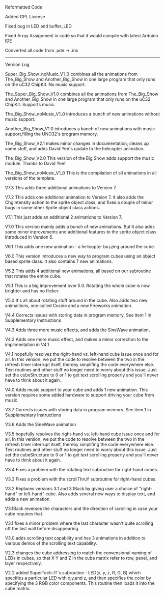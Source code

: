 Reformatted Code

Added GPL License

Fixed bug in LED and buffer_LED

Fixed Array Assignment in code so that it would compile with latest Arduino IDE

Converted all code from .pde -> .ino

***

Version Log

Super_Big_Show_noMusic_V1_0 combines all the animations from The_Big_Show and Another_Big_Show in one large program that only runs on the uC32 ChipKit. No music support.

The_Super_Big_Show_V1.0 combines all the animations from The_Big_Show and Another_Big_Show in one large program that only runs on the uC32 ChipKit. Supports music.

The_Big_Show_noMusic_V1_0 introduces a bunch of new animations without music support.

Another_Big_Show_V1.0 introduces a bunch of new animations with music support,filling the UNO32's program memory.

The_Big_Show_V2.1 makes minor changes in documentation, cleans up some stuff, and adds David Yee's update to the helicopter animation.

The_Big_Show_V2.0 This version of the Big Show adds support the music module. Thanks to David Yee!

The_Big_Show_noMusic_V1_0 This is the compilation of all animations in all versions of the template.

V7.3 This adds three additional animations to Version 7.

V7.2 This adds one additional animation to Version 7. It also adds the ChgIntensity action to the sprite object class, and fixes a couple of minor bugs in some other Sprite object class actions.

V7.1 This just adds an additional 2 animations to Version 7.

V7.0 This version mainly adds a bunch of new animations. But it also adds some minor inprovements and additional features to the sprite object class introduced in Version 6.

V6.1 This adds one new animation - a helicopter buzzing around the cube.

V6.0 This version introduces a new way to program cubes using an object based sprite class. It also contains 7 new animations.

V5.2 This adds 4 additional new animations, all based on our subroutine that rotates the entire cube.

V5.1 This is a big improvement over 5.0. Rotating the whole cube is now brighter and has no flicker.

V5.0 It's all about rotating stuff around in the cube. Also adds two new animaitions, one called Cosine and a new Fireworks animation.

V4.4 Corrects issues with storing data in program memory. See item 1 in Supplementary Instructions

V4.3 Adds three more music effects, and adds the SineWave animation.

V4.2 Adds one more music effect, and makes a minor correction to the implimentation in V4.1

V4.1 hopefully resolves the right-hand vs. left-hand cube issue once and for all. In this version, we put the code to resolve between the two in the refresh timer interrupt itself, thereby simplifing the code everywhere else. Text routines and other stuff no longer need to worry about this issue. Just set the cubeStructure to 0 or 1 to get text scrolling properly and you'll never have to think about it again.

V4.0 Adds music support to your cube and adds 1 new animation. This version requires some added hardware to support driving your cube from music.

V3.7 Corrects issues with storing data in program memory. See item 1 in Supplementary Instructions

V3.6 Adds the SineWave animation

V3.5 hopefully resolves the right-hand vs. left-hand cube issue once and for all. In this version, we put the code to resolve between the two in the refresh timer interrupt itself, thereby simplifing the code everywhere else. Text routines and other stuff no longer need to worry about this issue. Just set the cubeStructure to 0 or 1 to get text scrolling properly and you'll never have to think about it again.

V3.4 Fixes a problem with the rotating text subroutine for right-hand cubes.

V3.3 Fixes a problem with the scrollThruY subroutine for right-hand cubes.

V3.2 Replaces versions 3.1 and 3.1Back by giving user a choice of "right-hand" or left-hand" cube. Also adds several new ways to display text, and adds a new animation.

V3.1Back reverses the characters and the direction of scrolling in case your cube requires that.

V3.1 fixes a minor problem where the last character wasn't quite scrolling off the last wall before disappearing.

V3.0 adds scrolling text capability and has 3 animations in addition to various demos of the scrolling text capability.

V2.3 changes the cube addressing to match the convensional naming of LEDs in cubes, so that X Y and Z in the cube matrix refer to row, panel, and layer respectively.

V2.2 added SuperTech-IT's subroutine - LED(x, y, z, R, G, B) which specifies a particular LED with x,y,and z, and then specifies the color by specifying the 3 RGB color components. This routine then loads it into the cube matrix.

